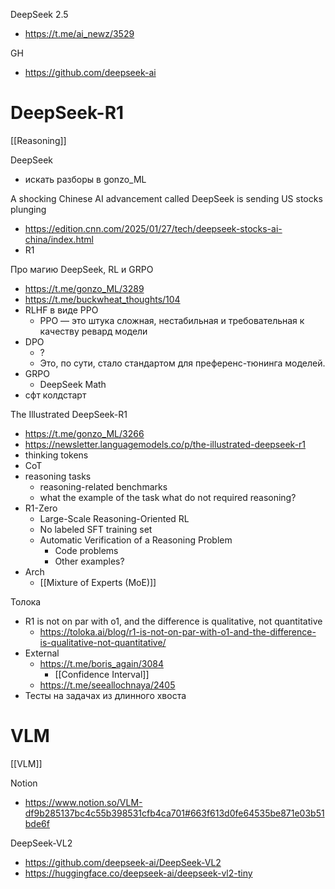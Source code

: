 
DeepSeek 2.5
- https://t.me/ai_newz/3529

GH
- https://github.com/deepseek-ai

# DeepSeek-R1

[[Reasoning]]

DeepSeek
- искать разборы в gonzo_ML

A shocking Chinese AI advancement called DeepSeek is sending US stocks plunging
- https://edition.cnn.com/2025/01/27/tech/deepseek-stocks-ai-china/index.html
- R1


Про магию DeepSeek, RL и GRPO
- https://t.me/gonzo_ML/3289
- https://t.me/buckwheat_thoughts/104
- RLHF в виде PPO
	- PPO — это штука сложная, нестабильная и требовательная к качеству ревард модели
- DPO
	- ?
	- Это, по сути, стало стандартом для преференс-тюнинга моделей.
- GRPO
	- DeepSeek Math
- сфт колдстарт


The Illustrated DeepSeek-R1
- https://t.me/gonzo_ML/3266
- https://newsletter.languagemodels.co/p/the-illustrated-deepseek-r1
- thinking tokens
- CoT
- reasoning tasks
	- reasoning-related benchmarks
	- what the example of the task what do not required reasoning?
- R1-Zero
	- Large-Scale Reasoning-Oriented RL
	- No labeled SFT training set
	- Automatic Verification of a Reasoning Problem
		- Code problems
		- Other examples?
- Arch
	- [[Mixture of Experts (MoE)]]


Толока
- R1 is not on par with o1, and the difference is qualitative, not quantitative
	- https://toloka.ai/blog/r1-is-not-on-par-with-o1-and-the-difference-is-qualitative-not-quantitative/
- External
	- https://t.me/boris_again/3084
		- [[Confidence Interval]]
	- https://t.me/seeallochnaya/2405
- Тесты на задачах из длинного хвоста


# VLM

[[VLM]]

Notion
- https://www.notion.so/VLM-df9b285137bc4c55b398531cfb4ca701#663f613d0fe64535be871e03b51bde6f

DeepSeek-VL2
- https://github.com/deepseek-ai/DeepSeek-VL2
- https://huggingface.co/deepseek-ai/deepseek-vl2-tiny
